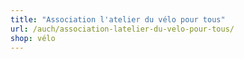```yaml
---
title: "Association l'atelier du vélo pour tous"
url: /auch/association-latelier-du-velo-pour-tous/
shop: vélo
---
```

